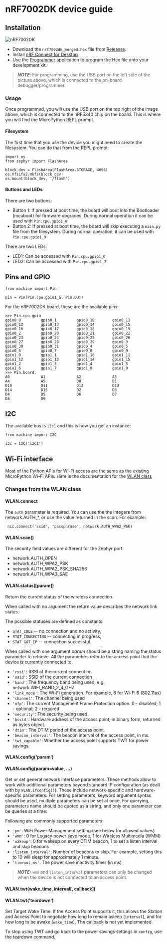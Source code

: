 # nRF7002DK device guide

## Installation

![nRF7002DK](https://developer.nordicsemi.com/nRF_Connect_SDK/doc/latest/nrf/_images/nRF70dk.png)

- Download the `nrf7002dk_merged.hex` file from [Releases](https://github.com/mgolu/nrf-micropython-guide/releases).
- Install [nRF Connect for Desktop](https://www.nordicsemi.com/Products/Development-tools/nrf-connect-for-desktop) 
- Use the [Programmer](https://infocenter.nordicsemi.com/topic/ug_nc_programmer/UG/nrf_connect_programmer/ncp_application_overview.html?cp=11_3_2_2) application to program the Hex file onto your development kit.
> **_NOTE_**: For programming, use the USB port on the left side of the picture above, which is connected to the on-board debugger/programmer.

### Usage

Once programmed, you will use the USB port on the top right of the image above, which is connected to the nRF5340 chip on the board. This is where you will find the MicroPython REPL prompt.

#### Filesystem

The first time that you use the device you might need to create the filesystem. You can do that from the REPL prompt:

    import os
    from zephyr import FlashArea

    block_dev = FlashArea(FlashArea.STORAGE, 4096)
    os.VfsLfs2.mkfs(block_dev)
    os.mount(block_dev, '/flash')

#### Buttons and LEDs

There are two buttons:
- Button 1: If pressed at boot time, the board will boot into the Bootloader (mcuboot) for firmware upgrades. During normal operation it can be used with `Pin.cpu.gpio1_8`
- Button 2: If pressed at boot time, the board will skip executing a `main.py` file from the filesystem. During normal operation, it can be used with `Pin.cpu.gpio1_9`

There are two LEDs:
- LED1: Can be accessed with `Pin.cpu.gpio1_6`
- LED2: Can be accessed with `Pin.cpu.gpio1_7`


## Pins and GPIO

    from machine import Pin

    pin = Pin(Pin.cpu.gpio1_6, Pin.OUT)

For the nRF7002DK board, these are the available pins:

    >>> Pin.cpu.gpio
    gpio0_0         gpio0_1         gpio0_10        gpio0_11
    gpio0_12        gpio0_13        gpio0_14        gpio0_15
    gpio0_16        gpio0_17        gpio0_18        gpio0_19
    gpio0_2         gpio0_20        gpio0_21        gpio0_22
    gpio0_23        gpio0_24        gpio0_25        gpio0_26
    gpio0_27        gpio0_28        gpio0_29        gpio0_3
    gpio0_30        gpio0_31        gpio0_4         gpio0_5
    gpio0_6         gpio0_7         gpio0_8         gpio0_9
    gpio1_0         gpio1_1         gpio1_10        gpio1_11
    gpio1_12        gpio1_13        gpio1_14        gpio1_15
    gpio1_2         gpio1_3         gpio1_4         gpio1_5
    gpio1_6         gpio1_7         gpio1_8         gpio1_9
    >>> Pin.board.
    A0              A1              A2              A3
    A4              A5              D0              D1
    D10             D11             D12             D13
    D14             D15             D2              D3
    D4              D5              D6              D7
    D8              D9

## I2C

The available bus is `i2c1` and this is how you get an instance:

    from machine import I2C

    i2c = I2C('i2c1')

## Wi-Fi interface

Most of the Python APIs for Wi-Fi access are the same as the existing MicroPython Wi-Fi APIs. Here is the documentation for the [WLAN class](https://docs.micropython.org/en/latest/library/network.WLAN.html)

### Changes from the WLAN class


#### WLAN.connect

The `auth` parameter is required. You can use the the integers from network.AUTH_*, or use the value returned in the scan. For example:

     nic.connect('ssid', 'passphrase', network.AUTH_WPA2_PSK)


#### WLAN.scan()

The security field values are different for the Zephyr port:

* network.AUTH_OPEN
* network.AUTH_WPA2_PSK
* network.AUTH_WPA2_PSK_SHA256
* network.AUTH_WPA3_SAE

#### WLAN.status([param])

Return the current status of the wireless connection.

When called with no argument the return value describes the network 
link status.

The possible statuses are defined as constants:

* ``STAT_IDLE`` -- no connection and no activity,
* ``STAT_CONNECTING`` -- connecting in progress,
* ``STAT_GOT_IP`` -- connection successful.

When called with one argument *param* should be a string naming the status parameter to retrieve. All the parameters refer to the access point that the device is currently connected to.

* ``'rssi'``: RSSI of the current connection
* ``'ssid'``: SSID of the current connection
* ``'band'``: The frequency band being used, e.g. network.WIFI_BAND_2_4_GHZ
* ``'link_mode'``: The Wi-Fi generation. For example, 6 for Wi-Fi 6 (802.11ax)
* ``'channel'``: The channel being used
* ``'mfp'``: The current Management Frame Protection option. 0 - disabled; 1 - optional; 2 - required
* ``'security'``: The security being used.
* ``'bssid'``: Hardware address of the access point, in binary form, returned as bytes object.
* ``'dtim'``: The DTIM period of the access point.
* ``'beacon_interval'``: The beacon interval of the access point, in ms.
* ``'twt_capable'``: Whether the access point supports TWT for power savings.



#### WLAN.config('param')
#### WLAN.config(param=value, ...)

Get or set general network interface parameters. These methods allow to work
with additional parameters beyond standard IP configuration (as dealt with by
`WLAN.ifconfig()`). These include network-specific and hardware-specific
parameters. For setting parameters, keyword argument syntax should be used,
multiple parameters can be set at once. For querying, parameters name should
be quoted as a string, and only one parameter can be queries at a time:


Following are commonly supported parameters:

* ```'pm'```: WiFi Power Management setting (see below for allowed values)
* ```'wmm'```: 0 for Legacy power save mode, 1 for Wireless Multimedia (WMM)
* ```'wakeup'```: 0 for wakeup on every DTIM beacon, 1 to set a listen interval and skip beacons
* ```'listen_interval'```: Number of beacons to skip. For example, setting this to 10 will sleep for approximately 1 minute.
* ```'timeout_ms'```: The power save inactivity timer (in ms)          

> **_NOTE:_** ``wmm`` and ``listen_interval`` parameters can only be changed when the device is not connected to an access point.

#### WLAN.twt(wake_time, interval[, callback])
#### WLAN.twt('teardown')

Set Target Wake Time. If the Access Point supports it, this allows the Station and
Access Point to negotiate how long to remain asleep (``interval``), and for how long
to be awake (``wake_time``). The callback is not yet implemented.

To stop using TWT and go back to the power savings settings in ``config``, use the
teardown command.
